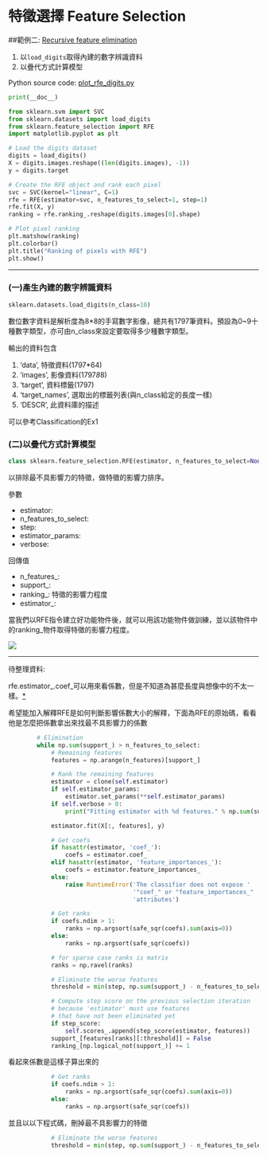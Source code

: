 # 特徵選擇 Feature Selection 
##範例二: [Recursive feature elimination](http://scikit-learn.org/stable/auto_examples/feature_selection/plot_rfe_digits.html)

1. 以`load_digits`取得內建的數字辨識資料
2. 以疊代方式計算模型


Python source code: [plot_rfe_digits.py](http://scikit-learn.org/stable/_downloads/plot_rfe_digits.py)

```Python
print(__doc__)

from sklearn.svm import SVC
from sklearn.datasets import load_digits
from sklearn.feature_selection import RFE
import matplotlib.pyplot as plt

# Load the digits dataset
digits = load_digits()
X = digits.images.reshape((len(digits.images), -1))
y = digits.target

# Create the RFE object and rank each pixel
svc = SVC(kernel="linear", C=1)
rfe = RFE(estimator=svc, n_features_to_select=1, step=1)
rfe.fit(X, y)
ranking = rfe.ranking_.reshape(digits.images[0].shape)

# Plot pixel ranking
plt.matshow(ranking)
plt.colorbar()
plt.title("Ranking of pixels with RFE")
plt.show()
```
---
### (一)產生內建的數字辨識資料

```Python
sklearn.datasets.load_digits(n_class=10)
```
數位數字資料是解析度為8*8的手寫數字影像，總共有1797筆資料。預設為0~9十種數字類型，亦可由n_class來設定要取得多少種數字類型。

輸出的資料包含
1. ‘data’, 特徵資料(1797*64)
2. ‘images’, 影像資料(1797*8*8) 
3. ‘target’, 資料標籤(1797) 
4. ‘target_names’, 選取出的標籤列表(與n_class給定的長度一樣) 
5. ‘DESCR’, 此資料庫的描述

可以參考Classification的Ex1

### (二)以疊代方式計算模型

```Python
class sklearn.feature_selection.RFE(estimator, n_features_to_select=None, step=1, estimator_params=None, verbose=0)
```
以排除最不具影響力的特徵，做特徵的影響力排序。

參數    
* estimator:
* n_features_to_select:
* step:
* estimator_params:
* verbose:

回傳值
* n_features_:
* support_:
* ranking_: 特徵的影響力程度
* estimator_:

當我們以RFE指令建立好功能物件後，就可以用該功能物件做訓練，並以該物件中的ranking_物件取得特徵的影響力程度。

![](http://scikit-learn.org/stable/_images/plot_rfe_digits_001.png)

---
待整理資料:

rfe.estimator\_.coef_可以用來看係數，但是不知道為甚麼長度與想像中的不太一樣。[*](http://stackoverflow.com/questions/34204898/how-to-get-the-coefficients-from-rfe-using-sklearn)

希望能加入解釋RFE是如何判斷影響係數大小的解釋，下面為RFE的原始碼，看看他是怎麼把係數拿出來找最不具影響力的係數
```Python
        # Elimination
        while np.sum(support_) > n_features_to_select:
            # Remaining features
            features = np.arange(n_features)[support_]

            # Rank the remaining features
            estimator = clone(self.estimator)
            if self.estimator_params:
                estimator.set_params(**self.estimator_params)
            if self.verbose > 0:
                print("Fitting estimator with %d features." % np.sum(support_))

            estimator.fit(X[:, features], y)

            # Get coefs
            if hasattr(estimator, 'coef_'):
                coefs = estimator.coef_
            elif hasattr(estimator, 'feature_importances_'):
                coefs = estimator.feature_importances_
            else:
                raise RuntimeError('The classifier does not expose '
                                   '"coef_" or "feature_importances_" '
                                   'attributes')

            # Get ranks
            if coefs.ndim > 1:
                ranks = np.argsort(safe_sqr(coefs).sum(axis=0))
            else:
                ranks = np.argsort(safe_sqr(coefs))

            # for sparse case ranks is matrix
            ranks = np.ravel(ranks)

            # Eliminate the worse features
            threshold = min(step, np.sum(support_) - n_features_to_select)

            # Compute step score on the previous selection iteration
            # because 'estimator' must use features
            # that have not been eliminated yet
            if step_score:
                self.scores_.append(step_score(estimator, features))
            support_[features[ranks][:threshold]] = False
            ranking_[np.logical_not(support_)] += 1
```

看起來係數是這樣子算出來的
```Python
            # Get ranks
            if coefs.ndim > 1:
                ranks = np.argsort(safe_sqr(coefs).sum(axis=0))
            else:
                ranks = np.argsort(safe_sqr(coefs))
```

並且以以下程式碼，刪掉最不具影響力的特徵

```Python
            # Eliminate the worse features
            threshold = min(step, np.sum(support_) - n_features_to_select)
```